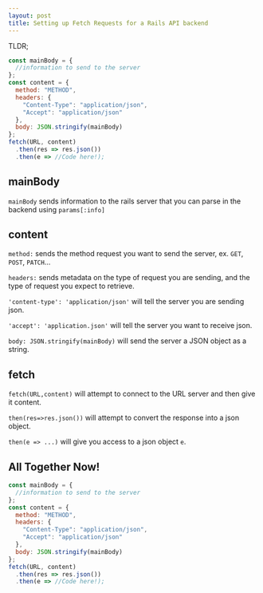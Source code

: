 ```yaml
---
layout: post
title: Setting up Fetch Requests for a Rails API backend
---
```


TLDR;
```js
const mainBody = {
  //information to send to the server
};
const content = {
  method: "METHOD",
  headers: {
    "Content-Type": "application/json",
    "Accept": "application/json"
  },
  body: JSON.stringify(mainBody)
};
fetch(URL, content)
  .then(res => res.json())
  .then(e => //Code here!);
```

## mainBody

`mainBody` sends information to the rails server that you can parse in the backend using `params[:info]`

## content

`method:` sends the method request you want to send the server, ex. `GET`, `POST`, `PATCH`...

`headers:` sends metadata on the type of request you are sending, and the type of request you expect to retrieve.

`'content-type': 'application/json'` will tell the server you are sending json.

`'accept': 'application.json'` will tell the server you want to receive json.

`body: JSON.stringify(mainBody)` will send the server a JSON object as a string.

## fetch

`fetch(URL,content)` will attempt to connect to the URL server and then give it content.

`then(res=>res.json())` will attempt to convert the response into a json object.

`then(e => ...)` will give you access to a json object `e`.

## All Together Now!

```js
const mainBody = {
  //information to send to the server
};
const content = {
  method: "METHOD",
  headers: {
    "Content-Type": "application/json",
    "Accept": "application/json"
  },
  body: JSON.stringify(mainBody)
};
fetch(URL, content)
  .then(res => res.json())
  .then(e => //Code here!);
```
